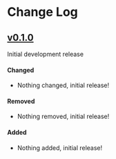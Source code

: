 # Change Log

## [v0.1.0]()
Initial development release

#### Changed
- Nothing changed, initial release!

#### Removed
- Nothing removed, initial release!

#### Added
- Nothing added, initial release!

